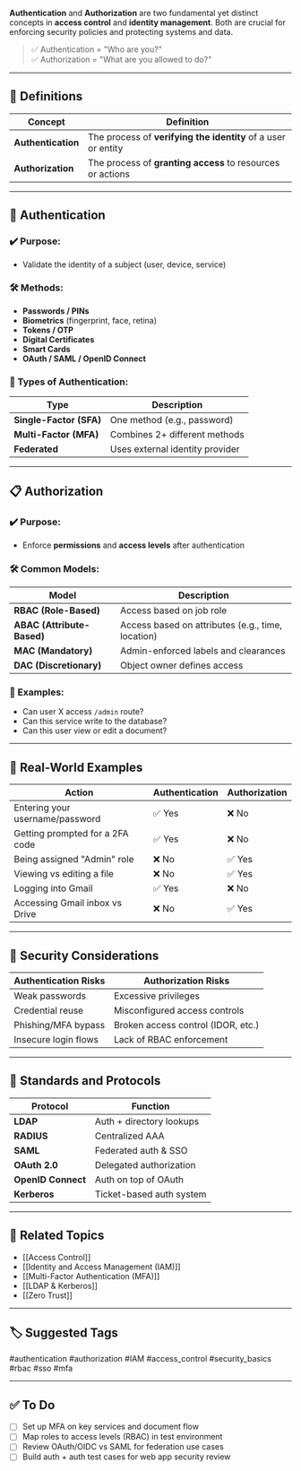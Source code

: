 **Authentication** and **Authorization** are two fundamental yet distinct concepts in **access control** and **identity management**. Both are crucial for enforcing security policies and protecting systems and data.

> ✅ Authentication = "Who are you?"  
> ✅ Authorization = "What are you allowed to do?"

---

## 🎯 Definitions

| Concept           | Definition                                                     |
|-------------------|-----------------------------------------------------------------|
| **Authentication** | The process of **verifying the identity** of a user or entity |
| **Authorization**  | The process of **granting access** to resources or actions     |

---

## 🔑 Authentication

### ✔️ Purpose:
- Validate the identity of a subject (user, device, service)

### 🛠 Methods:
- **Passwords / PINs**
- **Biometrics** (fingerprint, face, retina)
- **Tokens / OTP**
- **Digital Certificates**
- **Smart Cards**
- **OAuth / SAML / OpenID Connect**

### 🔁 Types of Authentication:
| Type       | Description                                  |
|------------|----------------------------------------------|
| **Single-Factor (SFA)** | One method (e.g., password)        |
| **Multi-Factor (MFA)**  | Combines 2+ different methods      |
| **Federated**           | Uses external identity provider    |

---

## 📋 Authorization

### ✔️ Purpose:
- Enforce **permissions** and **access levels** after authentication

### 🛠 Common Models:
| Model                   | Description                                        |
|--------------------------|----------------------------------------------------|
| **RBAC (Role-Based)**    | Access based on job role                          |
| **ABAC (Attribute-Based)**| Access based on attributes (e.g., time, location) |
| **MAC (Mandatory)**      | Admin-enforced labels and clearances              |
| **DAC (Discretionary)**  | Object owner defines access                       |

### 🧠 Examples:
- Can user X access `/admin` route?
- Can this service write to the database?
- Can this user view or edit a document?

---

## 📘 Real-World Examples

| Action                             | Authentication | Authorization |
|------------------------------------|----------------|---------------|
| Entering your username/password    | ✅ Yes         | ❌ No         |
| Getting prompted for a 2FA code    | ✅ Yes         | ❌ No         |
| Being assigned "Admin" role        | ❌ No          | ✅ Yes        |
| Viewing vs editing a file          | ❌ No          | ✅ Yes        |
| Logging into Gmail                 | ✅ Yes         | ❌ No         |
| Accessing Gmail inbox vs Drive     | ❌ No          | ✅ Yes        |

---

## 🔐 Security Considerations

| Authentication Risks  | Authorization Risks            |
|------------------------|--------------------------------|
| Weak passwords         | Excessive privileges            |
| Credential reuse       | Misconfigured access controls   |
| Phishing/MFA bypass    | Broken access control (IDOR, etc.) |
| Insecure login flows   | Lack of RBAC enforcement        |

---

## 🧩 Standards and Protocols

| Protocol | Function                    |
|----------|-----------------------------|
| **LDAP** | Auth + directory lookups    |
| **RADIUS** | Centralized AAA           |
| **SAML** | Federated auth & SSO        |
| **OAuth 2.0** | Delegated authorization |
| **OpenID Connect** | Auth on top of OAuth |
| **Kerberos** | Ticket-based auth system |

---

## 🔗 Related Topics

- [[Access Control]]
- [[Identity and Access Management (IAM)]]
- [[Multi-Factor Authentication (MFA)]]
- [[LDAP & Kerberos]]
- [[Zero Trust]]

---

## 🏷 Suggested Tags

#authentication #authorization #IAM #access_control #security_basics #rbac #sso #mfa

---

## ✅ To Do

- [ ] Set up MFA on key services and document flow
- [ ] Map roles to access levels (RBAC) in test environment
- [ ] Review OAuth/OIDC vs SAML for federation use cases
- [ ] Build auth + auth test cases for web app security review

